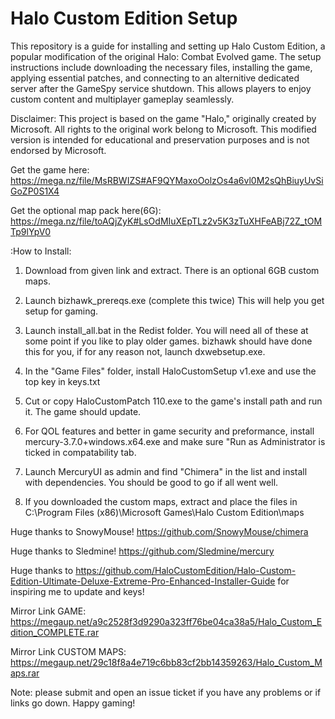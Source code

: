 # Halo Custom Edition Setup
 This repository is a guide for installing and setting up Halo Custom Edition, a popular modification of the original Halo: Combat Evolved game. The setup instructions include downloading the necessary files, installing the game, applying essential patches, and connecting to an alternitive dedicated server after the GameSpy service shutdown. This allows players to enjoy custom content and multiplayer gameplay seamlessly. 
  
 
 Disclaimer: This project is based on the game "Halo," originally created by Microsoft. All rights to the original work belong to Microsoft. This modified version is intended for educational and preservation purposes and is not endorsed by Microsoft.
 
 
 Get the game here: https://mega.nz/file/MsRBWIZS#AF9QYMaxoOolzOs4a6vl0M2sQhBiuyUvSiGoZP0S1X4
 
 Get the optional map pack here(6G): https://mega.nz/file/toAQjZyK#LsOdMIuXEpTLz2v5K3zTuXHFeABj72Z_tOMTp9lYpV0
 
 :How to Install:
 
 1. Download from given link and extract. There is an optional 6GB custom maps.  

 2. Launch bizhawk_prereqs.exe (complete this twice) This will help you get setup for gaming.

 3. Launch install_all.bat in the Redist folder. You will need all of these at some point if you like to play older games.
bizhawk should have done this for you, if for any reason not, launch dxwebsetup.exe.

 4. In the "Game Files" folder, install HaloCustomSetup v1.exe and use the top key in keys.txt

 5. Cut or copy HaloCustomPatch 110.exe to the game's install path and run it. The game should update.

 6. For QOL features and better in game security and preformance, install mercury-3.7.0+windows.x64.exe and make sure "Run as Administrator is ticked in compatability tab.

 7. Launch MercuryUI as admin and find "Chimera" in the list and install with dependencies. You should be good to go if all went well.
 
 8. If you downloaded the custom maps, extract and place the files in C:\Program Files (x86)\Microsoft Games\Halo Custom Edition\maps
 
   Huge thanks to SnowyMouse! https://github.com/SnowyMouse/chimera

   Huge thanks to Sledmine! https://github.com/Sledmine/mercury

   Huge thanks to https://github.com/HaloCustomEdition/Halo-Custom-Edition-Ultimate-Deluxe-Extreme-Pro-Enhanced-Installer-Guide for inspiring me to update and keys!






Mirror Link GAME: https://megaup.net/a9c2528f3d9290a323ff76be04ca38a5/Halo_Custom_Edition_COMPLETE.rar

Mirror Link CUSTOM MAPS: https://megaup.net/29c18f8a4e719c6bb83cf2bb14359263/Halo_Custom_Maps.rar





 
 Note: please submit and open an issue ticket if you have any problems or if links go down. Happy gaming!
